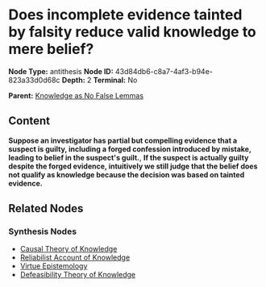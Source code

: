 # Does incomplete evidence tainted by falsity reduce valid knowledge to mere belief?

**Node Type:** antithesis
**Node ID:** 43d84db6-c8a7-4af3-b94e-823a33d0d68c
**Depth:** 2
**Terminal:** No

**Parent:** [Knowledge as No False Lemmas](knowledge-as-no-false-lemmas-thesis-d0c49c5d-b910-4f5c-9f50-f3147c05c44a.md)

## Content

**Suppose an investigator has partial but compelling evidence that a suspect is guilty, including a forged confession introduced by mistake, leading to belief in the suspect's guilt.**, **If the suspect is actually guilty despite the forged evidence, intuitively we still judge that the belief does not qualify as knowledge because the decision was based on tainted evidence.**

## Related Nodes

### Synthesis Nodes

- [Causal Theory of Knowledge](causal-theory-of-knowledge-synthesis-b2b10034-482f-418e-b256-f8ad46aa44f3.md)
- [Reliabilist Account of Knowledge](reliabilist-account-of-knowledge-synthesis-ceb8584e-16e1-44f9-a55c-da7d0faf9d9a.md)
- [Virtue Epistemology](virtue-epistemology-synthesis-e295aee2-07e7-49ec-9349-67d7dceb3006.md)
- [Defeasibility Theory of Knowledge](defeasibility-theory-of-knowledge-synthesis-b397997e-2015-4b6e-8d6e-e6dcb753e0c8.md)
